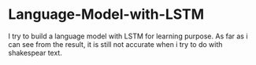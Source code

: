 # Language-Model-with-LSTM

I try to build a language model with LSTM for learning purpose. As far as i can see from the result, it is still not accurate when i try to do with shakespear text.
